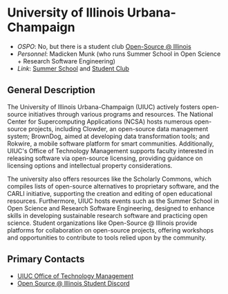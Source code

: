 
# University of Illinois Urbana-Champaign

- *OSPO*: No, but there is a student club [Open-Source @ Illinois](https://opensourceatillinois.com/)
- *Personnel*:  Madicken Munk (who runs Summer School in Open Science + Research Software Engineering)
- *Link*: [Summer School](https://urssi.us/blog/2024/05/20/applications-now-open-for-a-summer-school-in-open-science--research-software-engineering/) and [Student Club](https://opensourceatillinois.com/)

## General Description

The University of Illinois Urbana-Champaign (UIUC) actively fosters open-source initiatives through various programs and resources. The National Center for Supercomputing Applications (NCSA) hosts numerous open-source projects, including Clowder, an open-source data management system; BrownDog, aimed at developing data transformation tools; and Rokwire, a mobile software platform for smart communities. Additionally, UIUC's Office of Technology Management supports faculty interested in releasing software via open-source licensing, providing guidance on licensing options and intellectual property considerations.

The university also offers resources like the Scholarly Commons, which compiles lists of open-source alternatives to proprietary software, and the CARLI initiative, supporting the creation and editing of open educational resources. Furthermore, UIUC hosts events such as the Summer School in Open Science and Research Software Engineering, designed to enhance skills in developing sustainable research software and practicing open science. Student organizations like Open-Source @ Illinois provide platforms for collaboration on open-source projects, offering workshops and opportunities to contribute to tools relied upon by the community.

## Primary Contacts

- [UIUC Office of Technology Management](https://otm.illinois.edu/disclose-protect/open-source-licensing)
- [Open Source @ Illinois Student Discord](https://opensourceatillinois.com/)
